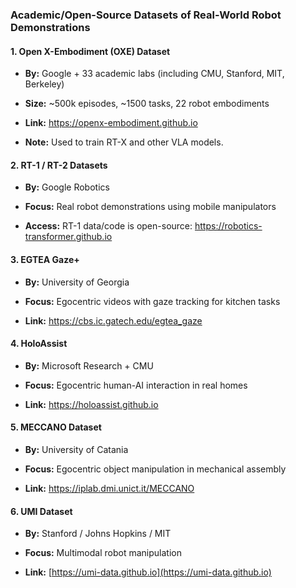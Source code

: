 ### **Academic/Open-Source Datasets of Real-World Robot Demonstrations**

#### 1. **Open X-Embodiment (OXE) Dataset**

- **By:** Google + 33 academic labs (including CMU, Stanford, MIT, Berkeley)
    
- **Size:** ~500k episodes, ~1500 tasks, 22 robot embodiments
    
- **Link:** https://openx-embodiment.github.io
    
- **Note:** Used to train RT-X and other VLA models.
    

#### 2. **RT-1 / RT-2 Datasets**

- **By:** Google Robotics
    
- **Focus:** Real robot demonstrations using mobile manipulators
    
- **Access:** RT-1 data/code is open-source: https://robotics-transformer.github.io
    

#### 3. **EGTEA Gaze+**

- **By:** University of Georgia
    
- **Focus:** Egocentric videos with gaze tracking for kitchen tasks
    
- **Link:** https://cbs.ic.gatech.edu/egtea_gaze
    

#### 4. **HoloAssist**

- **By:** Microsoft Research + CMU
    
- **Focus:** Egocentric human-AI interaction in real homes
    
- **Link:** https://holoassist.github.io
    

#### 5. **MECCANO Dataset**

- **By:** University of Catania
    
- **Focus:** Egocentric object manipulation in mechanical assembly
    
- **Link:** https://iplab.dmi.unict.it/MECCANO
    

#### 6. **UMI Dataset**

- **By:** Stanford / Johns Hopkins / MIT
    
- **Focus:** Multimodal robot manipulation
    
- **Link:** [https://umi-data.github.io](https://umi-data.github.io)

